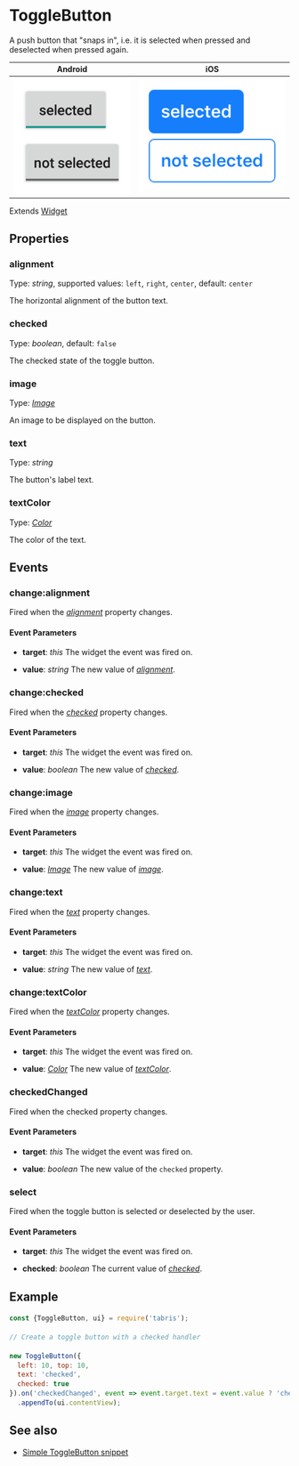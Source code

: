 ---
---
# ToggleButton

A push button that "snaps in", i.e. it is selected when pressed and deselected when pressed again.

Android | iOS
--- | ---
![ToggleButton on Android](img/android/ToggleButton.png) | ![ToggleButton on iOS](img/ios/ToggleButton.png)

Extends [Widget](Widget.md)

## Properties

### alignment

Type: *string*, supported values: `left`, `right`, `center`, default: `center`

The horizontal alignment of the button text.

### checked

Type: *boolean*, default: `false`

The checked state of the toggle button.

### image

Type: *[Image](../types.md#image)*

An image to be displayed on the button.

### text

Type: *string*

The button's label text.

### textColor

Type: *[Color](../types.md#color)*

The color of the text.


## Events

### change:alignment

Fired when the [*alignment*](#alignment) property changes.

#### Event Parameters 

- **target**: *this*
    The widget the event was fired on.

- **value**: *string*
    The new value of [*alignment*](#alignment).


### change:checked

Fired when the [*checked*](#checked) property changes.

#### Event Parameters 

- **target**: *this*
    The widget the event was fired on.

- **value**: *boolean*
    The new value of [*checked*](#checked).


### change:image

Fired when the [*image*](#image) property changes.

#### Event Parameters 

- **target**: *this*
    The widget the event was fired on.

- **value**: *[Image](../types.md#image)*
    The new value of [*image*](#image).


### change:text

Fired when the [*text*](#text) property changes.

#### Event Parameters 

- **target**: *this*
    The widget the event was fired on.

- **value**: *string*
    The new value of [*text*](#text).


### change:textColor

Fired when the [*textColor*](#textColor) property changes.

#### Event Parameters 

- **target**: *this*
    The widget the event was fired on.

- **value**: *[Color](../types.md#color)*
    The new value of [*textColor*](#textColor).


### checkedChanged

Fired when the checked property changes.

#### Event Parameters 

- **target**: *this*
    The widget the event was fired on.

- **value**: *boolean*
    The new value of the `checked` property.


### select

Fired when the toggle button is selected or deselected by the user.

#### Event Parameters 

- **target**: *this*
    The widget the event was fired on.

- **checked**: *boolean*
    The current value of *[checked](#checked)*.





## Example

```js
const {ToggleButton, ui} = require('tabris');

// Create a toggle button with a checked handler

new ToggleButton({
  left: 10, top: 10,
  text: 'checked',
  checked: true
}).on('checkedChanged', event => event.target.text = event.value ? 'checked' : 'not checked')
  .appendTo(ui.contentView);
```
## See also

- [Simple ToggleButton snippet](https://github.com/eclipsesource/tabris-js/tree/v2.0.0-rc2/snippets/togglebutton.js)
